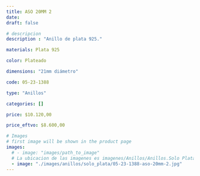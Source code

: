 ```yaml
---
title: ASO 20MM 2
date: 
draft: false

# descripcion
description : "Anillo de plata 925."

materials: Plata 925

color: Plateado

dimensions: "21mm diámetro"

code: 05-23-1388

type: "Anillos"

categories: []

price: $10.120,00

price_eftvo: $8.600,00

# Images
# first image will be shown in the product page
images:
  # - image: "images/path_to_image"
  # La ubicacion de las imagenes es imagenes/Anillos/Anillos.Solo Plata/05-23-1388-aso-20mm-2
  - image: "./images/anillos/solo_plata/05-23-1388-aso-20mm-2.jpg"
---
```

